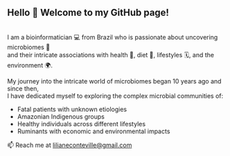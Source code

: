 ## Hello 👋 Welcome to my GitHub page! 
\
I am a bioinformatician 💻 from Brazil who is passionate about uncovering microbiomes 🦠 \
and their intricate associations with health 💖, diet 🥗, lifestyles 🗓️, and the environment 🌍.

My journey into the intricate world of microbiomes began 10 years ago and since then, \
I have dedicated myself to exploring the complex microbial communities of:

- Fatal patients with unknown etiologies
- Amazonian Indigenous groups
- Healthy individuals across different lifestyles
- Ruminants with economic and environmental impacts

📫 Reach me at lilianeconteville@gmail.com


<!--
**lconteville/lconteville** is a ✨ _special_ ✨ repository because its `README.md` (this file) appears on your GitHub profile.

Here are some ideas to get you started:

- 🔭 I’m currently working on ...
- 🌱 I’m currently learning ...
- 👯 I’m looking to collaborate on ...
- 🤔 I’m looking for help with ...
- 💬 Ask me about ...
- 📫 How to reach me: ...
- 😄 Pronouns: ...
- ⚡ Fun fact: ...
-->
